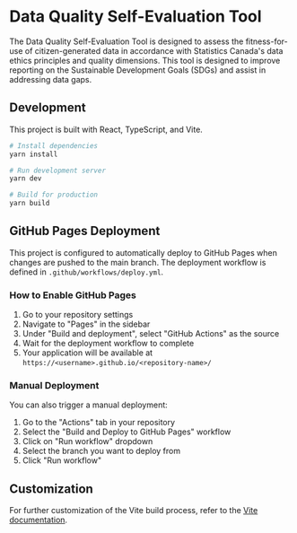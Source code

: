 # Data Quality Self-Evaluation Tool

The Data Quality Self-Evaluation Tool is designed to assess the fitness-for-use of citizen-generated data in accordance with Statistics Canada's data ethics principles and quality dimensions. This tool is designed to improve reporting on the Sustainable Development Goals (SDGs) and assist in addressing data gaps.

## Development

This project is built with React, TypeScript, and Vite.

```bash
# Install dependencies
yarn install

# Run development server
yarn dev

# Build for production
yarn build
```

## GitHub Pages Deployment

This project is configured to automatically deploy to GitHub Pages when changes are pushed to the main branch. The deployment workflow is defined in `.github/workflows/deploy.yml`.

### How to Enable GitHub Pages

1. Go to your repository settings
2. Navigate to "Pages" in the sidebar
3. Under "Build and deployment", select "GitHub Actions" as the source
4. Wait for the deployment workflow to complete
5. Your application will be available at `https://<username>.github.io/<repository-name>/`

### Manual Deployment

You can also trigger a manual deployment:

1. Go to the "Actions" tab in your repository
2. Select the "Build and Deploy to GitHub Pages" workflow
3. Click on "Run workflow" dropdown
4. Select the branch you want to deploy from
5. Click "Run workflow"

## Customization

For further customization of the Vite build process, refer to the [Vite documentation](https://vitejs.dev/config/).
